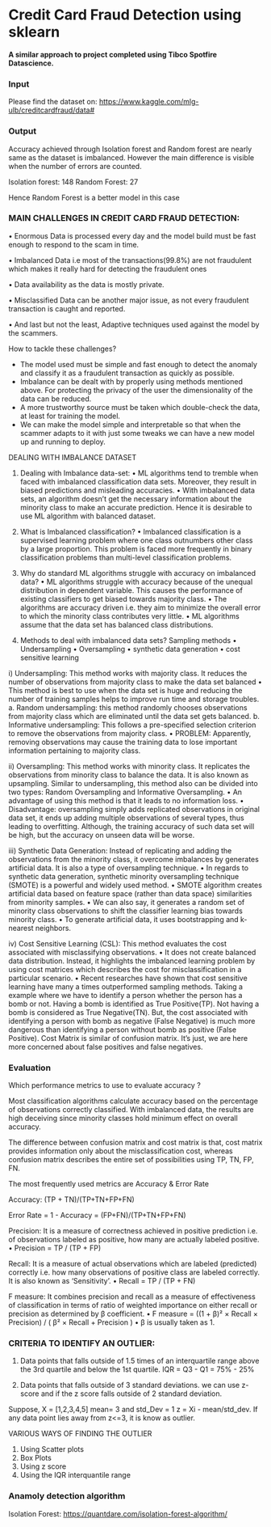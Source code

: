 # Credit Card Fraud Detection using sklearn
**A similar approach to project completed using Tibco Spotfire Datascience.**

### Input
Please find the dataset on: https://www.kaggle.com/mlg-ulb/creditcardfraud/data#

### Output
Accuracy achieved through Isolation forest and Random forest are nearly same as the dataset is imbalanced. However the main difference is visible when the number of errors are counted.

Isolation forest: 148
Random Forest: 27

Hence Random Forest is a better model in this case

### MAIN CHALLENGES IN CREDIT CARD FRAUD DETECTION:

• Enormous Data is processed every day and the model build must be fast enough to respond to the scam in time.

• Imbalanced Data i.e most of the transactions(99.8%) are not fraudulent which makes it really hard for detecting the fraudulent ones

• Data availability as the data is mostly private.

• Misclassified Data can be another major issue, as not every fraudulent transaction is caught and reported.

• And last but not the least, Adaptive techniques used against the model by the scammers.

How to tackle these challenges?
* The model used must be simple and fast enough to detect the anomaly and classify it as a fraudulent transaction as quickly as possible.
* Imbalance can be dealt with by properly using methods mentioned above.
For protecting the privacy of the user the dimensionality of the data can be reduced.
* A more trustworthy source must be taken which double-check the data, at least for training the model.
* We can make the model simple and interpretable so that when the scammer adapts to it with just some tweaks we can have a new model up and running to deploy.


DEALING WITH IMBALANCE DATASET
1. Dealing with Imbalance data-set: 
• ML algorithms tend to tremble when faced with imbalanced classification data sets. Moreover, they result in biased predictions and misleading accuracies.
• With imbalanced data sets, an algorithm doesn’t get the necessary information about the minority class to make an accurate prediction. Hence it is desirable to use ML algorithm with balanced dataset.

2. What is Imbalanced classification?
• Imbalanced classification is a supervised learning problem where one class outnumbers other class by a large proportion. This problem is faced more frequently in binary classification problems than multi-level classification problems.

3. Why do standard ML algorithms struggle with accuracy on imbalanced data?
• ML algorithms struggle with accuracy because of the unequal distribution in dependent variable. This causes the performance of existing classifiers to get biased towards majority class.
• The algorithms are accuracy driven i.e. they aim to minimize the overall error to which the minority class contributes very little.
• ML algorithms assume that the data set has balanced class distributions.

4. Methods to deal with imbalanced data sets?
Sampling methods
• Undersampling
• Oversampling
• synthetic data generation
• cost sensitive learning

i) Undersampling: This method works with majority class. It reduces the number of observations from majority class to make the data set balanced
• This method is best to use when the data set is huge and reducing the number of training samples helps to improve run time and storage troubles.
a. Random undersampling: this method randomly chooses observations from majority class which are eliminated until the data set gets balanced.
b. Informative undersampling: This follows a pre-specified selection criterion to remove the observations from majority class.
• PROBLEM: Apparently, removing observations may cause the training data to lose important information pertaining to majority class.

ii) Oversampling: This method works with minority class. It replicates the observations from minority class to balance the data. It is also known as upsampling. Similar to undersampling, this method also can be divided into two types: Random Oversampling and Informative Oversampling.
• An advantage of using this method is that it leads to no information loss.
• Disadvantage: oversampling simply adds replicated observations in original data set, it ends up adding multiple observations of several types, thus leading to overfitting. Although, the training accuracy of such data set will be high, but the accuracy on unseen data will be worse.

iii) Synthetic Data Generation:  Instead of replicating and adding the observations from the minority class, it overcome imbalances by generates artificial data. It is also a type of oversampling technique.
• In regards to synthetic data generation, synthetic minority oversampling technique (SMOTE) is a powerful and widely used method.
• SMOTE algorithm creates artificial data based on feature space (rather than data space) similarities from minority samples.
• We can also say, it generates a random set of minority class observations to shift the classifier learning bias towards minority class.
• To generate artificial data, it uses bootstrapping and k-nearest neighbors.

iv) Cost Sensitive Learning (CSL): This method evaluates the cost associated with misclassifying observations. 
• It does not create balanced data distribution. Instead, it highlights the imbalanced learning problem by using cost matrices which describes the cost for misclassification in a particular scenario.
• Recent researches have shown that cost sensitive learning have many a times outperformed sampling methods.
Taking a example where we have to identify a person whether the person has a bomb or not.
Having a bomb is identified as True Positive(TP). Not having a bomb is considered as True Negative(TN). But, the cost associated with identifying a person with bomb as negative (False Negative) is much more dangerous than identifying a person without bomb as positive (False Positive).
Cost Matrix is similar of confusion matrix. It’s just, we are here more concerned about false positives and false negatives.

### Evaluation

Which performance metrics to use to evaluate accuracy ?

Most classification algorithms calculate accuracy based on the percentage of observations correctly classified. With imbalanced data, the results are high deceiving since minority classes hold minimum effect on overall accuracy.

The difference between confusion matrix and cost matrix is that, cost matrix provides information only about the misclassification cost, whereas confusion matrix describes the entire set of possibilities using TP, TN, FP, FN.

The most frequently used metrics are Accuracy & Error Rate

Accuracy: (TP + TN)/(TP+TN+FP+FN)

Error Rate = 1 - Accuracy = (FP+FN)/(TP+TN+FP+FN)

Precision: It is a measure of correctness achieved in positive prediction i.e. of observations labeled as positive, how many are actually labeled positive.
• Precision = TP / (TP + FP)

Recall: It is a measure of actual observations which are labeled (predicted) correctly i.e. how many observations of positive class are labeled correctly. It is also known as ‘Sensitivity’.
• Recall = TP / (TP + FN)

F measure: It combines precision and recall as a measure of effectiveness of classification in terms of ratio of weighted importance on either recall or precision as determined by β coefficient.
• F measure = ((1 + β)² × Recall × Precision) / ( β² × Recall + Precision )
• β is usually taken as 1.

### CRITERIA TO IDENTIFY AN OUTLIER:
1. Data points that falls outside of 1.5 times of an interquartile range above the 3rd quartile and below the 1st quartile.
IQR = Q3 - Q1
       = 75% - 25%

2. Data points that falls outside of 3 standard deviations. we can use z-score and if the z score falls outside of 2 standard deviation.

Suppose, X = [1,2,3,4,5] mean= 3 and std_Dev = 1
z = Xi - mean/std_dev. If any data point lies away from z<=3, it is know as outlier.

VARIOUS WAYS OF FINDING THE OUTLIER
1. Using Scatter plots
2. Box Plots
3. Using z score
4. Using the IQR interquantile range

### Anamoly detection algorithm
Isolation Forest: https://quantdare.com/isolation-forest-algorithm/
